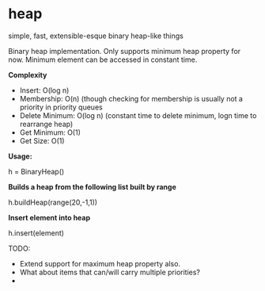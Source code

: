 heap
====

simple, fast, extensible-esque binary heap-like things

Binary heap implementation. Only supports minimum heap property for now. Minimum element can be accessed in constant time.

**Complexity**

- Insert: O(log n)
- Membership: O(n) (though checking for membership is usually not a priority in priority queues
- Delete Minimum: O(log n) (constant time to delete minimum, logn time to rearrange heap)
- Get Minimum: O(1) 
- Get Size: O(1)

**Usage:**

h = BinaryHeap()

**Builds a heap from the following list built by range**

h.buildHeap(range(20,-1,1))

**Insert element into heap**

h.insert(element)

TODO:

- Extend support for maximum heap property also.
- What about items that can/will carry multiple priorities?
- 
